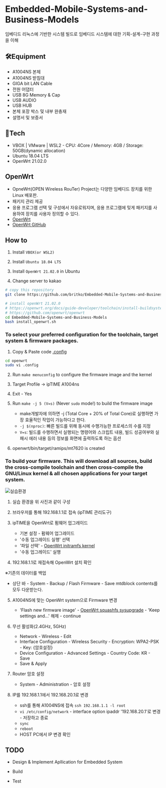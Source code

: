 # Embedded-Mobile-Systems-and-Business-Models
임베디드 리눅스에 기반한 시스템 빌드로 임베디드 시스템에 대한 기획-설계-구현 과정을 이해

## 🛠Equipment
- A1004NS 본체
- A1004NS 받침대
- GIGA bit LAN Cable
- 전원 어댑터
- USB 8G Memory & Cap
- USB AUDIO
- USB HUB
- 본체 포장 박스 및 내부 완충재
- 설명서 및 보증서

## 🎁Tech
- VBOX | VMware | WSL2 - CPU: 4Core / Memory: 4GB / Storage: 50GB(dynamic allocation)
- Ubuntu 18.04 LTS
- OpenWrt 21.02.0

## OpenWrt
- OpneWrt(OPEN Wireless RouTer) Project는 다양한 임베디드 장치를 위한 Linux 배포판.
- 패키지 관리 제공
- 응용 프로그램 선택 및 구성에서 자유로워지며, 응용 프로그램에 밎게 패키지를 사용하여 장치를 사용자 정의할 수 있다.
- [OpenWrt](https://openwrt.org/)
- [OpenWrt GitHub](https://github.com/openwrt/openwrt)

## How to
1. Install `VBOX(or WSL2)`

2. Install `Ubuntu 18.04 LTS`

3. Install `OpenWrt 21.02.0` in Ubuntu

4. Change server to kakao

```bash
# copy this repository
git clone https://github.com/britko/Embedded-Mobile-Systems-and-Business-Models.git
```

```bash
# install openWrt 21.02.0
# https://openwrt.org/docs/guide-developer/toolchain/install-buildsystem#debianubuntu
# https://github.com/openwrt/openwrt
cd Embedded-Mobile-Systems-and-Business-Models
bash install_openwrt.sh
```

### To select your preferred configuration for the toolchain, target system & firmware packages.
1. Copy & Paste code [.config](https://downloads.openwrt.org/releases/21.02.0/targets/ramips/mt7620/config.buildinfo)
```bash
cd openwrt
sudo vi .config
```

2. Run `make menuconfig` to configure the firmware image and the kernel

3. Target Profile -> ipTIME A1004ns

4. Exit - Yes

5. Run `make -j 5 (V=s)` (Never `sudo` mode!) to build the firmware image
   - make개발자에 의하면 -j (Total Core + 20% of Total Core)로 실행하면 가장 효율적인 작업이 가능하다고 한다.
   - `-j $(nproc)`: 빠른 빌드를 위해 동시에 수행가능한 프로세스의 수를 지정
   - `V=s`: 빌드를 수행하면서 실행되는 명령어와 스크립트 내용, 빌드 성공여부와 실패시 에러 내용 등의 정보를 화면에 출력하도록 하는 옵션

6. openwrt/bin/target/ramips/mt7620 is created

### To build your firmware. This will download all sources, build the cross-compile toolchain and then cross-compile the GNU/Linux kernel & all chosen applications for your target system.
![실습환경]()
1. 실습 환경을 위 사진과 같이 구성

2. 브라우저를 통해 192.168.1.1로 접속 (ipTIME 관리도구)

3. ipTIME을 OpenWrt로 펌웨어 업그레이드
   - 기본 설정 - 펌웨어 업그레이드
   - '수동 업그레이드 실행' 선택
   - '파일 선택' - [OpenWrt initramfs kernel]()
   - '수동 업그레이드' 실행

4. 192.168.1.1로 재접속해 OpenWrt 설치 확인

※기존의 데이터를 백업
- 상단 바 - System - Backup / Flash Firmware - Save mtdblock contents를 모두 다운받는다.

5. A1004NS에 맞는 OpenWrt system으로 Firmware 변경
   - 'Flash new firmware image' - [OpenWrt squashfs sysupgrade]() - 'Keep settings and...' 해제 - continue

6. 무선 활성화(2.4GHz, 5GHz)
   - Network - Wireless - Edit
   - Interface Configuration - Wireless Security - Encryption: WPA2-PSK - Key: {암호설정}
   - Device Configuration - Advanced Settings - Country Code: KR - Save
   - Save & Apply

7. Router 암호 설정
   - System - Administration - 암호 설정

8. IP를 192.168.1.1에서 192.168.20.1로 변경
   - ssh를 통해 A1004NS에 접속 `ssh 192.168.1.1 -l root`
   - `vi /etc/config/network` - interface option ipaddr '192.168.20.1'로 변경 - 저장하고 종료
   - `sync`
   - `reboot`
   - HOST PC에서 IP 변경 확인
## TODO
- Design & Implement Apllication for Embedded System

- Build

- Test